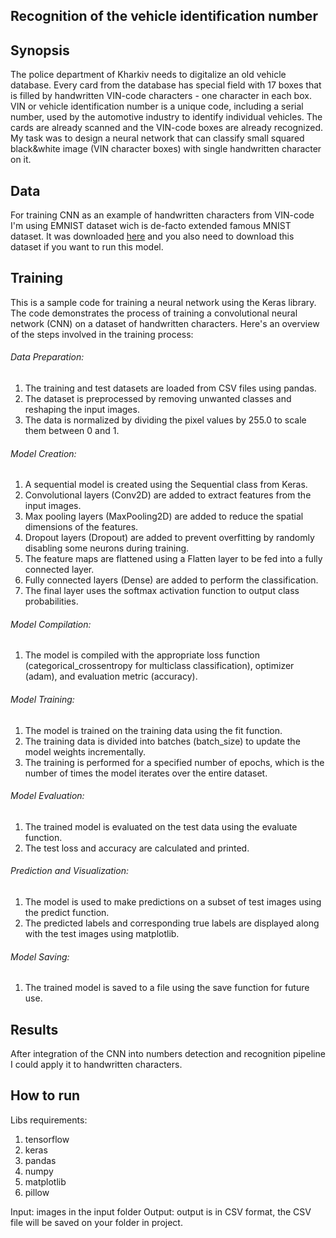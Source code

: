 Recognition of the vehicle identification number
---
## Synopsis
The police department of Kharkiv needs to digitalize an old vehicle database. Every
card from the database has special field with 17 boxes that is filled by handwritten
VIN-code characters - one character in each box. VIN or vehicle identification
number is a unique code, including a serial number, used by the automotive industry
to identify individual vehicles. The cards are already scanned and the VIN-code
boxes are already recognized. My task was to design a neural network that can
classify small squared black&white image (VIN character boxes) with single
handwritten character on it.

## Data
For training CNN as an example of handwritten characters from VIN-code I'm using EMNIST dataset wich is de-facto extended famous MNIST dataset. It was downloaded [here](https://www.nist.gov/itl/products-and-services/emnist-dataset) and you also need to download this dataset if you want to run this model.

## Training
This is a sample code for training a neural network using the Keras library. The code demonstrates the process of training a convolutional neural network (CNN) on a dataset of handwritten characters. Here's an overview of the steps involved in the training process:

 ###### Data Preparation:

   1. The training and test datasets are loaded from CSV files using pandas.
   2. The dataset is preprocessed by removing unwanted classes and reshaping the input images.
   3. The data is normalized by dividing the pixel values by 255.0 to scale them between 0 and 1.
###### Model Creation:

1. A sequential model is created using the Sequential class from Keras.
2. Convolutional layers (Conv2D) are added to extract features from the input images.
3. Max pooling layers (MaxPooling2D) are added to reduce the spatial dimensions of the features.
4. Dropout layers (Dropout) are added to prevent overfitting by randomly disabling some neurons during training.
5. The feature maps are flattened using a Flatten layer to be fed into a fully connected layer.
6. Fully connected layers (Dense) are added to perform the classification.
7. The final layer uses the softmax activation function to output class probabilities.
###### Model Compilation:

1. The model is compiled with the appropriate loss function (categorical_crossentropy for multiclass classification), optimizer (adam), and evaluation metric (accuracy).
###### Model Training:

1. The model is trained on the training data using the fit function.
2. The training data is divided into batches (batch_size) to update the model weights incrementally.
3. The training is performed for a specified number of epochs, which is the number of times the model iterates over the entire dataset.
###### Model Evaluation:

1. The trained model is evaluated on the test data using the evaluate function.
2. The test loss and accuracy are calculated and printed.
###### Prediction and Visualization:

1. The model is used to make predictions on a subset of test images using the predict function.
2. The predicted labels and corresponding true labels are displayed along with the test images using matplotlib.
###### Model Saving:

1. The trained model is saved to a file using the save function for future use.
## Results
After integration of the CNN into numbers detection and recognition pipeline I could apply it to handwritten characters.

## How to run
Libs requirements:
1. tensorflow
2. keras
3. pandas
4. numpy
5. matplotlib
6. pillow

Input: images in the input folder
Output: output is in CSV format, the CSV file will be saved on your folder in project.

